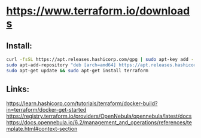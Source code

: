 https://www.terraform.io/downloads
====================================


Install:
-------------
```bash
curl -fsSL https://apt.releases.hashicorp.com/gpg | sudo apt-key add -
sudo apt-add-repository "deb [arch=amd64] https://apt.releases.hashicorp.com $(lsb_release -cs) main"
sudo apt-get update && sudo apt-get install terraform
```

Links:
----------
https://learn.hashicorp.com/tutorials/terraform/docker-build?in=terraform/docker-get-started
https://registry.terraform.io/providers/OpenNebula/opennebula/latest/docs
https://docs.opennebula.io/6.2/management_and_operations/references/template.html#context-section
